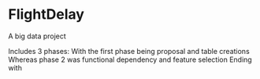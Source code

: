 # FlightDelay
A big data project

Includes 3 phases:
With the first phase being proposal and table creations
Whereas phase 2 was functional dependency and feature selection
Ending with
